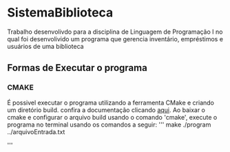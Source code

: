 # SistemaBiblioteca
Trabalho desenvolivdo para a disciplina de Linguagem de Programação I no qual foi desenvolivido um programa que gerencia inventário, empréstimos e usuários de uma biblioteca

## Formas de Executar o programa

### CMAKE
É possivel executar o programa utilizando a ferramenta CMake e criando um diretório build. confira a documentação clicando [aqui](https://cmake.org/cmake/help/latest/guide/tutorial/index.html). Ao baixar o cmake e configurar o arquivo build usando o comando 'cmake', execute o programa no terminal usando os comandos a seguir:
'''
make
./program ../arquivoEntrada.txt

'''

  
